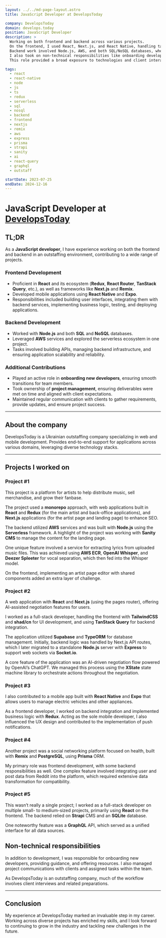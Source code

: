 ```yaml
---
layout: ../../md-page-layout.astro
title: JavaScript Developer at DevelopsToday

company: DevelopsToday
domain: develops.today
position: JavaScript Developer
description: >
  Working on both frontend and backend across various projects.
  On the frontend, I used React, Next.js, and React Native, handling tasks from UI development to deployment.
  Backend work involved Node.js, AWS, and both SQL/NoSQL databases, where I built APIs and managed infrastructure.
  I also took on non-technical responsibilities like onboarding developers, managing projects, and liaising with clients.
  This role provided a broad exposure to technologies and client interactions, improving both technical and project management skills.

tags:
  - react
  - react-native
  - node
  - js
  - ts
  - redux
  - serverless
  - sql
  - nosql
  - backend
  - frontend
  - nextjs
  - remix
  - aws
  - express
  - prisma
  - strapi
  - sanity
  - ai
  - react-query
  - graphql
  - outstaff

startDate: 2023-07-25
endDate: 2024-12-16
---
```


# JavaScript Developer at [DevelopsToday](https://develops.today/)

## TL;DR

As a **JavaScript developer**, I have experience working on both the frontend and backend in an outstaffing environment, contributing to a wide range of projects.

### **Frontend Development**

- Proficient in **React** and its ecosystem (**Redux**, **React Router**, **TanStack Query**, etc.), as well as frameworks like **Next.js** and **Remix**.
- Developed mobile applications using **React Native** and **Expo**.
- Responsibilities included building user interfaces, integrating them with backend services, implementing business logic, testing, and deploying applications.

### **Backend Development**

- Worked with **Node.js** and both **SQL** and **NoSQL** databases.
- Leveraged **AWS** services and explored the serverless ecosystem in one project.
- Tasks involved building APIs, managing backend infrastructure, and ensuring application scalability and reliability.

### **Additional Contributions**

- Played an active role in **onboarding new developers**, ensuring smooth transitions for team members.
- Took ownership of **project management**, ensuring deliverables were met on time and aligned with client expectations.
- Maintained regular communication with clients to gather requirements, provide updates, and ensure project success.

---

## About the company

DevelopsToday is a Ukrainian outstaffing company specializing in web and mobile development.
Provides end-to-end support for applications across various domains, leveraging diverse technology stacks.

---

## Projects I worked on

### Project #1

This project is a platform for artists to help distribute music, sell merchandise, and grow their fanbase.

The project used a **monorepo** approach, with web applications built in **React** and **Redux** (for the main artist and back-office applications),
and **Next.js** applications (for the artist page and landing page) to enhance SEO.

The backend utilized **AWS** services and was built with **Node.js** using the **Serverless** framework.
A highlight of the project was working with **Sanity CMS** to manage the content for the landing page.

One unique feature involved a service for extracting lyrics from uploaded music files.
This was achieved using **AWS ECR**, **OpenAI Whisper**, and **Deezer Spleeter** for vocal separation, which then fed into the Whisper model.

On the frontend, implementing an artist page editor with shared components added an extra layer of challenge.

### Project #2

A web application with **React** and **Next.js** (using the pages router), offering AI-assisted negotiation features for users.

I worked as a full-stack developer, handling the frontend with **TailwindCSS** and **shad/cn** for UI development,
and using **TanStack Query** for backend integration.

The application utilized **Supabase** and **TypeORM** for database management. Initially, backend logic was handled by Next.js API routes,
which I later migrated to a standalone **Node.js** server with **Express** to support web sockets via **Socket.io**.

A core feature of the application was an AI-driven negotiation flow powered by OpenAI’s ChatGPT.
We managed this process using the **XState** state machine library to orchestrate actions throughout the negotiation.

### Project #3

I also contributed to a mobile app built with **React Native** and **Expo** that allows users to manage electric vehicles and other appliances.

As a frontend developer, I worked on backend integration and implemented business logic with **Redux**.
Acting as the sole mobile developer, I also influenced the UX design and contributed to the implementation of push notifications.

### Project #4

Another project was a social networking platform focused on health, built with **Remix** and **PostgreSQL**, using **Prisma** ORM.

My primary role was frontend development, with some backend responsibilities as well.
One complex feature involved integrating user and post data from Reddit into the platform,
which required extensive data transformation for compatibility.

### Project #5

This wasn’t really a single project; I worked as a full-stack developer on multiple small- to medium-sized projects,
primarily using **React** on the frontend. The backend relied on **Strapi** CMS and an **SQLite** database.

One noteworthy feature was a **GraphQL** API, which served as a unified interface for all data sources.

## Non-technical responsibilities

In addition to development, I was responsible for onboarding new developers, providing guidance, and offering resources.
I also managed project communications with clients and assigned tasks within the team.

As DevelopsToday is an outstaffing company, much of the workflow involves client interviews and related preparations.

---

## Conclusion

My experience at DevelopsToday marked an invaluable step in my career. Working across diverse projects has enriched my skills,
and I look forward to continuing to grow in the industry and tackling new challenges in the future.
